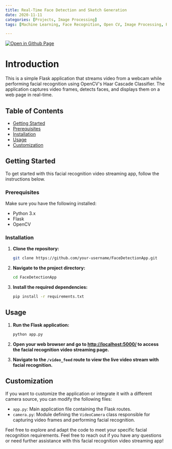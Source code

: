```yaml
--- 
title: Real-Time Face Detection and Sketch Generation
date: 2020-11-11
categories: [Projects, Image Processing] 
tags: [Machine Learning, Face Recognition, Open CV, Image Processing, Python]

---
```


[![Open in Github Page](https://img.shields.io/badge/Hosted_with-GitHub_Pages-blue?logo=github&logoColor=white)](https://github.com/AbhijitMore/FaceDetectionApp)
<br>


# Introduction

This is a simple Flask application that streams video from a webcam while performing facial recognition using OpenCV's Haar Cascade Classifier. The application captures video frames, detects faces, and displays them on a web page in real-time.

## Table of Contents

- [Getting Started](#getting-started)
- [Prerequisites](#prerequisites)
- [Installation](#installation)
- [Usage](#usage)
- [Customization](#customization)

## Getting Started

To get started with this facial recognition video streaming app, follow the instructions below.

### Prerequisites

Make sure you have the following installed:

- Python 3.x
- Flask
- OpenCV

### Installation

1. **Clone the repository:**

    ```bash
    git clone https://github.com/your-username/FaceDetectionApp.git
    ```

2. **Navigate to the project directory:**

    ```bash
    cd FaceDetectionApp
    ```

3. **Install the required dependencies:**

    ```bash
    pip install -r requirements.txt
    ```

## Usage

1. **Run the Flask application:**

    ```bash
    python app.py
    ```

2. **Open your web browser and go to [http://localhost:5000/](http://localhost:5000/) to access the facial recognition video streaming page.**

3. **Navigate to the `/video_feed` route to view the live video stream with facial recognition.**

## Customization

If you want to customize the application or integrate it with a different camera source, you can modify the following files:

- `app.py`: Main application file containing the Flask routes.
- `camera.py`: Module defining the `VideoCamera` class responsible for capturing video frames and performing facial recognition.

Feel free to explore and adapt the code to meet your specific facial recognition requirements.
Feel free to reach out if you have any questions or need further assistance with this facial recognition video streaming app!
